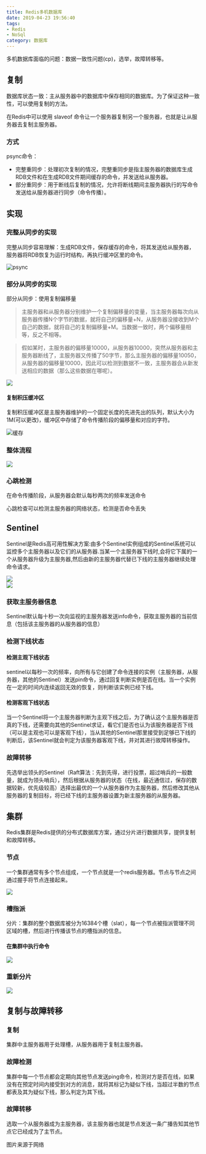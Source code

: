 ```yaml
---
title: Redis多机数据库
date: 2019-04-23 19:56:40
tags: 
- Redis
- NoSql
category: 数据库
---
```


多机数据库面临的问题：数据一致性问题(cp)，选举，故障转移等。
<!--more-->
## 复制

数据库状态一致：主从服务器中的数据库中保存相同的数据库。为了保证这种一致性，可以使用复制的方法。

在Redis中可以使用 slaveof 命令让一个服务器复制另一个服务器，也就是让从服务器去复制主服务器。

### 方式
psync命令：
- 完整重同步：处理初次复制的情况，完整重同步是指主服务器的数据库生成RDB文件和在生成RDB文件期间缓存的命令，并发送给从服务器。
- 部分重同步：用于断线后复制的情况，允许将断线期间主服务器执行的写命令发送给从服务器进行同步（命令传播）。

## 实现
### 完整从同步的实现
完整从同步容易理解：生成RDB文件，保存缓存的命令，将其发送给从服务器，服务器将RDB恢复为运行时结构，再执行缓冲区里的命令。

![psync](Redis多机数据库/psync.png)
### 部分从同步的实现
部分从同步：使用复制偏移量  
>主服务器和从服务器分别维护一个复制偏移量的变量，当主服务器每次向从服务器传播N个字节的数据，就将自己的偏移量+N，从服务器没接收到M个自己的数据，就将自己的复制偏移量+M。当数据一致时，两个偏移量相等，反之不相等。   

>假如某时，主服务器的偏移量10000，从服务器10000，突然从服务器和主服务器断线了，主服务器又传播了50字节，那么主服务器的偏移量10050，从服务器的偏移量10000，因此可以检测到数据不一致，主服务器会从新发送相应的数据（那么这些数据在哪呢）。

![](Redis多机数据库/命令传播.png)
#### 复制积压缓冲区
复制积压缓冲区是主服务器维护的一个固定长度的先进先出的队列，默认大小为1M(可以更改)，缓冲区中存储了命令传播阶段的偏移量和对应的字符。

![缓存](Redis多机数据库/复制积压缓冲区.png)

### 整体流程
![](Redis多机数据库/主从复制.png)
### 心跳检测
在命令传播阶段，从服务器会默认每秒两次的频率发送命令

心跳检查可以检测主服务器的网络状态，检测是否命令丢失

## Sentinel

Sentinel是Redis高可用性解决方案:由多个Sentinel实例组成的Sentinel系统可以监控多个主服务器以及它们的从服务器.当某一个主服务器下线时,会将它下属的一个从服务器升级为主服务器,然后由新的主服务器代替已下线的主服务器继续处理命令请求。

![](Redis多机数据库/Sentinel.png)    
![](Redis多机数据库/Sentinel2.png)

### 获取主服务器信息
Sentinel默认每十秒一次向监视的主服务器发送info命令，获取主服务器的当前信息（包括该主服务器的从服务器的信息）

### 检测下线状态

#### 检测主观下线状态
sentinel以每秒一次的频率，向所有与它创建了命令连接的实例（主服务器，从服务器，其他的Sentinel）发送pin命令，通过回复判断实例是否在线。当一个实例在一定的时间内连续返回无效的恢复，则判断该实例已经下线。
#### 检测客观下线状态
当一个Sentinel将一个主服务器判断为主观下线之后，为了确认这个主服务器是否真的下线，还需要向其他的Sentinel求证，看它们是否也认为该服务器是否下线（可以是主观也可以是客观下线），当从其他的Sentinel那里接受到足够已下线的判断后，该Sentinel就会判定为该服务器客观下线，并对其进行故障转移操作。
### 故障转移
先选举出领头的Sentinel（Raft算法：先到先得，进行投票，超过哨兵的一般数量，就成为领头哨兵），然后根据从服务器的状态（在线，最近通信过，保存的数据较新，优先级较高）选择出最优的一个从服务器作为主服务器，然后修改其他从服务器的复制目标，将已经下线的主服务器设置为新主服务器的从服务器。

## 集群
Redis集群是Redis提供的分布式数据库方案，通过分片进行数据共享，提供复制和故障转移。

### 节点
一个集群通常有多个节点组成，一个节点就是一个redis服务器。节点与节点之间通过握手将节点连接起来。

![](Redis多机数据库/节点握手.png)

### 槽指派
分片：集群的整个数据库被分为16384个槽（slat），每一个节点被指派管理不同区域的槽，然后进行传播该节点的槽指派的信息。

#### 在集群中执行命令

![](Redis多机数据库/集群中执行命令.png)
### 重新分片

![](Redis多机数据库/重新分片.png)

## 复制与故障转移

### 复制
集群中主服务器用于处理槽，从服务器用于复制主服务器。

### 故障检测
集群中每一个节点都会定期向其他节点发送ping命令，检测对方是否在线，如果没有在预定时间内接受到对方的消息，就将其标记为疑似下线，当超过半数的节点都表及其为疑似下线，那么判定为其下线。

### 故障转移
选取一个从服务器成为主服务器，该主服务器也就是节点发送一条广播告知其他节点它已经成为了主节点。

图片来源于网络